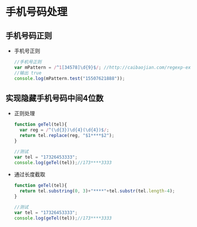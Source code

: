 # 手机号码处理

## 手机号码正则

+ 手机号正则

  ```js
  //手机号正则
  var mPattern = /^1[34578]\d{9}$/; //http://caibaojian.com/regexp-example.html
  //输出 true
  console.log(mPattern.test("15507621888"));
  ```

## 实现隐藏手机号码中间4位数

+ 正则处理

  ```js
  function geTel(tel){
    var reg = /^(\d{3})\d{4}(\d{4})$/;
    return tel.replace(reg, "$1****$2");
  }

  //测试
  var tel = "17326453333";
  console.log(geTel(tel));//173****3333
  ```

+ 通过长度截取

  ```js
  function geTel(tel){
    return tel.substring(0, 3)+"****"+tel.substr(tel.length-4);
  }

  //测试
  var tel = "17326453333";
  console.log(geTel(tel));//173****3333
  ```
